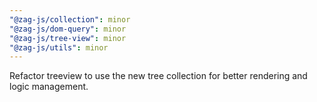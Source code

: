 ```yaml
---
"@zag-js/collection": minor
"@zag-js/dom-query": minor
"@zag-js/tree-view": minor
"@zag-js/utils": minor
---
```


Refactor treeview to use the new tree collection for better rendering and logic management.
